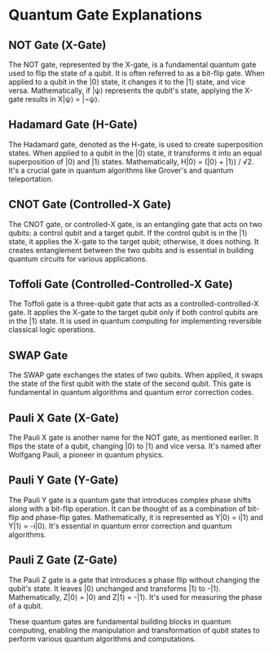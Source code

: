 # Quantum Gate Explanations

## NOT Gate (X-Gate)
The NOT gate, represented by the X-gate, is a fundamental quantum gate used to flip the state of a qubit. It is often referred to as a bit-flip gate. When applied to a qubit in the |0⟩ state, it changes it to the |1⟩ state, and vice versa. Mathematically, if |ψ⟩ represents the qubit's state, applying the X-gate results in X|ψ⟩ = |¬ψ⟩.

## Hadamard Gate (H-Gate)
The Hadamard gate, denoted as the H-gate, is used to create superposition states. When applied to a qubit in the |0⟩ state, it transforms it into an equal superposition of |0⟩ and |1⟩ states. Mathematically, H|0⟩ = (|0⟩ + |1⟩) / √2. It's a crucial gate in quantum algorithms like Grover's and quantum teleportation.

## CNOT Gate (Controlled-X Gate)
The CNOT gate, or controlled-X gate, is an entangling gate that acts on two qubits: a control qubit and a target qubit. If the control qubit is in the |1⟩ state, it applies the X-gate to the target qubit; otherwise, it does nothing. It creates entanglement between the two qubits and is essential in building quantum circuits for various applications.

## Toffoli Gate (Controlled-Controlled-X Gate)
The Toffoli gate is a three-qubit gate that acts as a controlled-controlled-X gate. It applies the X-gate to the target qubit only if both control qubits are in the |1⟩ state. It is used in quantum computing for implementing reversible classical logic operations.

## SWAP Gate
The SWAP gate exchanges the states of two qubits. When applied, it swaps the state of the first qubit with the state of the second qubit. This gate is fundamental in quantum algorithms and quantum error correction codes.

## Pauli X Gate (X-Gate)
The Pauli X gate is another name for the NOT gate, as mentioned earlier. It flips the state of a qubit, changing |0⟩ to |1⟩ and vice versa. It's named after Wolfgang Pauli, a pioneer in quantum physics.

## Pauli Y Gate (Y-Gate)
The Pauli Y gate is a quantum gate that introduces complex phase shifts along with a bit-flip operation. It can be thought of as a combination of bit-flip and phase-flip gates. Mathematically, it is represented as Y|0⟩ = i|1⟩ and Y|1⟩ = -i|0⟩. It's essential in quantum error correction and quantum algorithms.

## Pauli Z Gate (Z-Gate)
The Pauli Z gate is a gate that introduces a phase flip without changing the qubit's state. It leaves |0⟩ unchanged and transforms |1⟩ to -|1⟩. Mathematically, Z|0⟩ = |0⟩ and Z|1⟩ = -|1⟩. It's used for measuring the phase of a qubit.

These quantum gates are fundamental building blocks in quantum computing, enabling the manipulation and transformation of qubit states to perform various quantum algorithms and computations.
